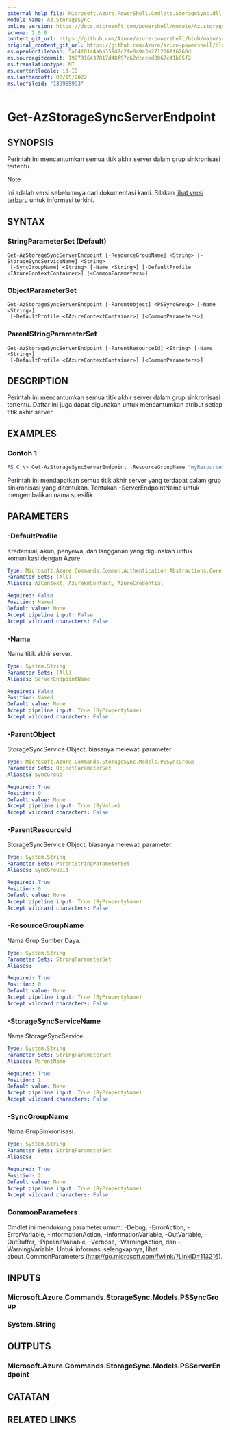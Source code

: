 ```yaml
---
external help file: Microsoft.Azure.PowerShell.Cmdlets.StorageSync.dll-Help.xml
Module Name: Az.StorageSync
online version: https://docs.microsoft.com/powershell/module/Az.storagesync/get-Azstoragesyncserverendpoint
schema: 2.0.0
content_git_url: https://github.com/Azure/azure-powershell/blob/main/src/StorageSync/StorageSync/help/Get-AzStorageSyncServerEndpoint.md
original_content_git_url: https://github.com/Azure/azure-powershell/blob/main/src/StorageSync/StorageSync/help/Get-AzStorageSyncServerEndpoint.md
ms.openlocfilehash: 5a64f01a4aba359d2c2fe8a9a3a271206ff6260d
ms.sourcegitcommit: 1927316437817d48f97c62dceced0067c41b95f2
ms.translationtype: MT
ms.contentlocale: id-ID
ms.lasthandoff: 03/15/2022
ms.locfileid: "139965993"
---
```

# Get-AzStorageSyncServerEndpoint

## SYNOPSIS
Perintah ini mencantumkan semua titik akhir server dalam grup sinkronisasi tertentu.

> [!NOTE]
>Ini adalah versi sebelumnya dari dokumentasi kami. Silakan [lihat versi terbaru](/powershell/module/az.storagesync/get-azstoragesyncserverendpoint) untuk informasi terkini.

## SYNTAX

### StringParameterSet (Default)
```
Get-AzStorageSyncServerEndpoint [-ResourceGroupName] <String> [-StorageSyncServiceName] <String>
 [-SyncGroupName] <String> [-Name <String>] [-DefaultProfile <IAzureContextContainer>] [<CommonParameters>]
```

### ObjectParameterSet
```
Get-AzStorageSyncServerEndpoint [-ParentObject] <PSSyncGroup> [-Name <String>]
 [-DefaultProfile <IAzureContextContainer>] [<CommonParameters>]
```

### ParentStringParameterSet
```
Get-AzStorageSyncServerEndpoint [-ParentResourceId] <String> [-Name <String>]
 [-DefaultProfile <IAzureContextContainer>] [<CommonParameters>]
```

## DESCRIPTION
Perintah ini mencantumkan semua titik akhir server dalam grup sinkronisasi tertentu. Daftar ini juga dapat digunakan untuk mencantumkan atribut setiap titik akhir server.

## EXAMPLES

### Contoh 1
```powershell
PS C:\> Get-AzStorageSyncServerEndpoint -ResourceGroupName "myResourceGroup" -StorageSyncServiceName "myStorageSyncServiceName" -SyncGroupName "mySyncGroupName"
```

Perintah ini mendapatkan semua titik akhir server yang terdapat dalam grup sinkronisasi yang ditentukan. Tentukan -ServerEndpointName untuk mengembalikan nama spesifik.

## PARAMETERS

### -DefaultProfile
Kredensial, akun, penyewa, dan langganan yang digunakan untuk komunikasi dengan Azure.

```yaml
Type: Microsoft.Azure.Commands.Common.Authentication.Abstractions.Core.IAzureContextContainer
Parameter Sets: (All)
Aliases: AzContext, AzureRmContext, AzureCredential

Required: False
Position: Named
Default value: None
Accept pipeline input: False
Accept wildcard characters: False
```

### -Nama
Nama titik akhir server.

```yaml
Type: System.String
Parameter Sets: (All)
Aliases: ServerEndpointName

Required: False
Position: Named
Default value: None
Accept pipeline input: True (ByPropertyName)
Accept wildcard characters: False
```

### -ParentObject
StorageSyncService Object, biasanya melewati parameter.

```yaml
Type: Microsoft.Azure.Commands.StorageSync.Models.PSSyncGroup
Parameter Sets: ObjectParameterSet
Aliases: SyncGroup

Required: True
Position: 0
Default value: None
Accept pipeline input: True (ByValue)
Accept wildcard characters: False
```

### -ParentResourceId
StorageSyncService Object, biasanya melewati parameter.

```yaml
Type: System.String
Parameter Sets: ParentStringParameterSet
Aliases: SyncGroupId

Required: True
Position: 0
Default value: None
Accept pipeline input: True (ByPropertyName)
Accept wildcard characters: False
```

### -ResourceGroupName
Nama Grup Sumber Daya.

```yaml
Type: System.String
Parameter Sets: StringParameterSet
Aliases:

Required: True
Position: 0
Default value: None
Accept pipeline input: True (ByPropertyName)
Accept wildcard characters: False
```

### -StorageSyncServiceName
Nama StorageSyncService.

```yaml
Type: System.String
Parameter Sets: StringParameterSet
Aliases: ParentName

Required: True
Position: 1
Default value: None
Accept pipeline input: True (ByPropertyName)
Accept wildcard characters: False
```

### -SyncGroupName
Nama GrupSinkronisasi.

```yaml
Type: System.String
Parameter Sets: StringParameterSet
Aliases:

Required: True
Position: 2
Default value: None
Accept pipeline input: True (ByPropertyName)
Accept wildcard characters: False
```

### CommonParameters
Cmdlet ini mendukung parameter umum: -Debug, -ErrorAction, -ErrorVariable, -InformationAction, -InformationVariable, -OutVariable, -OutBuffer, -PipelineVariable, -Verbose, -WarningAction, dan -WarningVariable. Untuk informasi selengkapnya, lihat about_CommonParameters (http://go.microsoft.com/fwlink/?LinkID=113216).

## INPUTS

### Microsoft.Azure.Commands.StorageSync.Models.PSSyncGroup

### System.String

## OUTPUTS

### Microsoft.Azure.Commands.StorageSync.Models.PSServerEndpoint

## CATATAN

## RELATED LINKS
